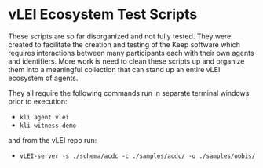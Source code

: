# vLEI Ecosystem Test Scripts

These scripts are so far disorganized and not fully tested.  They were created to facilitate the creation and testing
of the Keep software which requires interactions between many participants each with their own agents and identifiers.  More
work is need to clean these scripts up and organize them into a meaningful collection that can stand up an entire vLEI
ecosystem of agents.

They all require the following commands run in separate terminal windows prior to execution:

* `kli agent vlei`
* `kli witness demo`

and from the vLEI repo run:

* `vLEI-server -s ./schema/acdc -c ./samples/acdc/ -o ./samples/oobis/`
